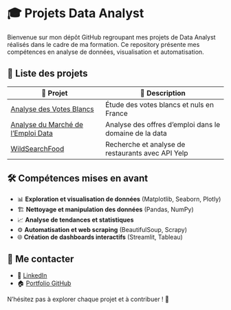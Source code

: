# 🎓 Projets Data Analyst

Bienvenue sur mon dépôt GitHub regroupant mes projets de Data Analyst réalisés dans le cadre de ma formation. Ce repository présente mes compétences en analyse de données, visualisation et automatisation.

## 📁 Liste des projets

| 📌 Projet | 📂 Description |
|-----------|--------------|
| [Analyse des Votes Blancs](./projet-votes-blancs/) | Étude des votes blancs et nuls en France |
| [Analyse du Marché de l’Emploi Data](./projet-marche-emploi/) | Analyse des offres d’emploi dans le domaine de la data |
| [WildSearchFood](./projet-wildsearchfood/) | Recherche et analyse de restaurants avec API Yelp |

## 🛠️ Compétences mises en avant
- 📊 **Exploration et visualisation de données** (Matplotlib, Seaborn, Plotly)
- 🏗️ **Nettoyage et manipulation des données** (Pandas, NumPy)
- 📈 **Analyse de tendances et statistiques**
- ⚙️ **Automatisation et web scraping** (BeautifulSoup, Scrapy)
- 🌐 **Création de dashboards interactifs** (Streamlit, Tableau)

## 🔗 Me contacter
- 💼 [LinkedIn](https://www.linkedin.com/in/tonlinkedin/)
- 🏠 [Portfolio GitHub](https://github.com/ton-github)

N’hésitez pas à explorer chaque projet et à contribuer ! 🚀
